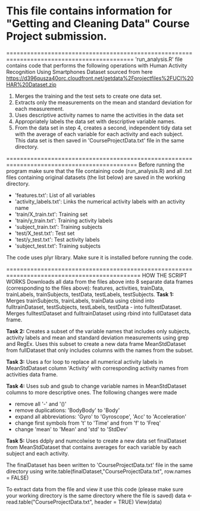 # This file contains information for "Getting and Cleaning Data" Course Project submission.

===========================================================================================
'run_analysis.R' file contains code that performs the following operations with 
Human Activity Recognition Using Smartphones Dataset sourced from here
https://d396qusza40orc.cloudfront.net/getdata%2Fprojectfiles%2FUCI%20HAR%20Dataset.zip 

1. Merges the training and the test sets to create one data set.
2. Extracts only the measurements on the mean and standard deviation for each measurement. 
3. Uses descriptive activity names to name the activities in the data set
4. Appropriately labels the data set with descriptive variable names. 
5. From the data set in step 4, creates a second, independent tidy data set with the average 
of each variable for each activity and each subject. This data set is then saved in 
'CourseProjectData.txt' file in the same directory.

============================================================================================
Before running the program make sure that the file containing code (run_analysis.R) 
and all .txt files containing original datasets (the list below) are saved in the working directory. 
* 'features.txt': List of all variables
* 'activity_labels.txt': Links the numerical activity labels with an activity name
* 'train/X_train.txt': Training set
* 'train/y_train.txt': Training activity labels
* 'subject_train.txt': Training subjects
* 'test/X_test.txt': Test set
* 'test/y_test.txt': Test activity labels
* 'subject_test.txt': Training subjects

The code uses plyr library. Make sure it is installed before running the code.

=============================================================================================
HOW THE SCRIPT WORKS
Downloads all data from the files above into 8 separate data frames 
(corresponding to the files above): features, activities, trainData, trainLabels, trainSubjects,
testData, testLabels, testSubjects.
**Task 1:**
Merges trainSubjects, trainLabels, trainData using cbind into fulltrainDataset, 
testSubjects, testLabels, testData - into fulltestDataset.
Merges fulltestDataset and fulltrainDataset using rbind into fullDataset data frame.

**Task 2:**
Creates a subset of the variable names that includes only subjects, activity labels and mean and standard
deviation measurements using grep and RegEx. Uses this subset to create a new data frame MeanStdDataset
from fullDataset that only includes columns with the names from the subset.

**Task 3:**
Uses a for loop to replace all numerical activity labels in MeanStdDataset column 'Activity' with corresponding 
activity names from activities data frame.

**Task 4:**
Uses sub and gsub to change variable names in MeanStdDataset columns to more descriptive ones. 
The following changes were made 
* remove all '-' and '()'
* remove duplications: 'BodyBody' to 'Body'
* expand all abbreviations: 'Gyro' to 'Gyroscope', 'Acc' to 'Acceleration'
* change first symbols from 't' to 'Time' and from 'f' to 'Freq' 
* change 'mean' to 'Mean' and 'std' to 'StdDev'

**Task 5:**
Uses ddply and numcolwise to create a new data set finalDataset from MeanStdDataset that contains averages for each variable 
by each subject and each activity.

The finalDataset has been written to 'CourseProjectData.txt' file in the same directory using 
write.table(finalDataset,"CourseProjectData.txt", row.names = FALSE)

To extract data from the file and view it use this code (please make sure your working directory is the same directory where the file is saved)
data <- read.table("CourseProjectData.txt", header = TRUE) 
View(data)




